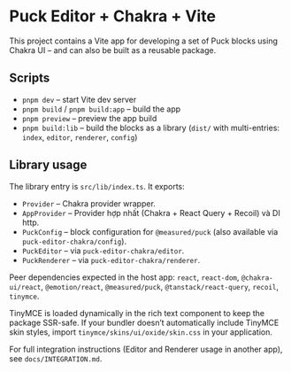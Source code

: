 # Puck Editor + Chakra + Vite

This project contains a Vite app for developing a set of Puck blocks using Chakra UI – and can also be built as a reusable package.

## Scripts

- `pnpm dev` – start Vite dev server
- `pnpm build` / `pnpm build:app` – build the app
- `pnpm preview` – preview the app build
- `pnpm build:lib` – build the blocks as a library (`dist/` with multi-entries: `index`, `editor`, `renderer`, `config`)

## Library usage

The library entry is `src/lib/index.ts`. It exports:

- `Provider` – Chakra provider wrapper.
- `AppProvider` – Provider hợp nhất (Chakra + React Query + Recoil) và DI http.
- `PuckConfig` – block configuration for `@measured/puck` (also available via `puck-editor-chakra/config`).
- `PuckEditor` – via `puck-editor-chakra/editor`.
- `PuckRenderer` – via `puck-editor-chakra/renderer`.

Peer dependencies expected in the host app: `react`, `react-dom`, `@chakra-ui/react`, `@emotion/react`, `@measured/puck`, `@tanstack/react-query`, `recoil`, `tinymce`.

TinyMCE is loaded dynamically in the rich text component to keep the package SSR-safe. If your bundler doesn’t automatically include TinyMCE skin styles, import `tinymce/skins/ui/oxide/skin.css` in your application.

For full integration instructions (Editor and Renderer usage in another app), see `docs/INTEGRATION.md`.
